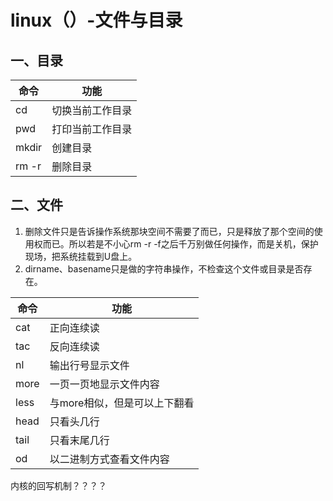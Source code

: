 # linux（）-文件与目录

## 一、目录

| 命令  | 功能             |
| ----- | ---------------- |
| cd    | 切换当前工作目录 |
| pwd   | 打印当前工作目录 |
| mkdir | 创建目录         |
| rm -r | 删除目录         |





## 二、文件

1. 删除文件只是告诉操作系统那块空间不需要了而已，只是释放了那个空间的使用权而已。所以若是不小心rm -r -f之后千万别做任何操作，而是关机，保护现场，把系统挂载到U盘上。
2. dirname、basename只是做的字符串操作，不检查这个文件或目录是否存在。

| 命令 | 功能                         |
| ---- | ---------------------------- |
| cat  | 正向连续读                   |
| tac  | 反向连续读                   |
| nl   | 输出行号显示文件             |
| more | 一页一页地显示文件内容       |
| less | 与more相似，但是可以上下翻看 |
| head | 只看头几行                   |
| tail | 只看末尾几行                 |
| od   | 以二进制方式查看文件内容     |

内核的回写机制？？？？